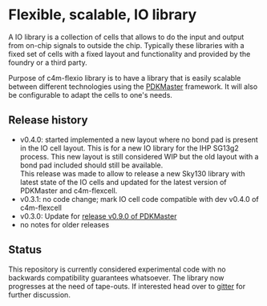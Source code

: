 # Flexible, scalable, IO library

A IO library is a collection of cells that allows to do the input and output from on-chip signals to outside the chip. Typically these libraries with a fixed set of cells with a fixed layout and functionality and provided by the foundry or a third party.

Purpose of c4m-flexio library is to have a library that is easily scalable between different technologies using the [PDKMaster](https://gitlab.com/Chips4Makers/PDKMaster) framework. It will also be configurable to adapt the cells to one's needs.

## Release history

* v0.4.0:
  started implemented a new layout where no bond pad is present in the IO cell layout. This is for a
  new IO library for the IHP SG13g2 process. This new layout is still considered WIP but the old
  layout with a bond pad included should still be available.  
  This release was made to allow to release a new Sky130 library with latest state of the IO cells
  and updated for the latest version of PDKMaster and c4m-flexcell.
* v0.3.1: no code change; mark IO cell code compatible with dev v0.4.0 of c4m-flexcell
* v0.3.0: Update for [release v0.9.0 of PDKMaster](https://gitlab.com/Chips4Makers/PDKMaster/-/blob/v0.9.0/ReleaseNotes/v0.9.0.md)
* no notes for older releases

## Status

This repository is currently considered experimental code with no backwards compatibility guarantees whatsoever. The library now progresses at the need of tape-outs.
If interested head over to [gitter](https://gitter.im/Chips4Makers/community) for further discussion.
